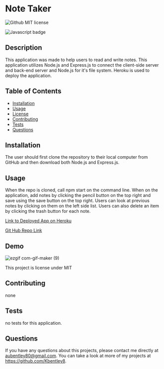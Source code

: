 # Note Taker  
  ![Github MIT license](https://img.shields.io/badge/license-MIT-darkred)
  
   ![Javascript badge](https://img.shields.io/badge/Made%20with-JavaScript-1f425f.svg)

  ## Description 
  This application was made to help users to read and write notes. This application utilizes Node.js and  Express.js to connect the client-side server and back-end server and Node.js for it's file system. Heroku is used to deploy the application. 

  ## Table of Contents
  * [Installation](#installation)
  * [Usage](#usage)
  * [License](#license)
  * [Contributing](#contributing)
  * [Tests](#tests)
  * [Questions](#questions)
  
  ## Installation 
  The user should first clone the repository to their local computer from GitHub and then download both Node.js and Express.js. 

  ## Usage 
  When the repo is cloned, call npm start on the command line. When on the application, add notes by clicking the pencil button on the top right and save using the save button on the top right. Users can look at previous notes by clicking on them on the left side list. Users can also delete an item by clicking the trash button for each note. 
 
  [Link to Deployed App on Heroku](https://note-takerkb.herokuapp.com/notes)

[Git Hub Repo Link](https://github.com/Kbentley8/Note-Taker)

## Demo 
![ezgif com-gif-maker (9)](https://user-images.githubusercontent.com/88289885/136490190-03c90273-fff0-42eb-a463-e46239238283.gif)

  This project is license under MIT

  ## Contributing 
  none
  ## Tests
   no tests for this application. 

  ## Questions
  If you have any questions about this projects, please contact me directly at aubentley80@gmail.com. You can take a look at more of my projects at https://github.com/Kbentley8.